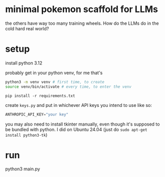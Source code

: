# minimal pokemon scaffold for LLMs

the others have way too many training wheels. How do the LLMs do in the cold hard real world?

# setup

install python 3.12

probably get in your python venv, for me that's
```bash
python3 -m venv venv # first time, to create
source venv/bin/activate # every time, to enter the venv
```

`pip install -r requirements.txt`

create `keys.py` and put in whichever API keys you intend to use like so:
```py
ANTHROPIC_API_KEY="your key"
```

you may also need to install tkinter manually, even though it's supposed to be bundled with python. I did on Ubuntu 24.04 (just do `sudo apt-get install python3-tk`)

# run

python3 main.py
